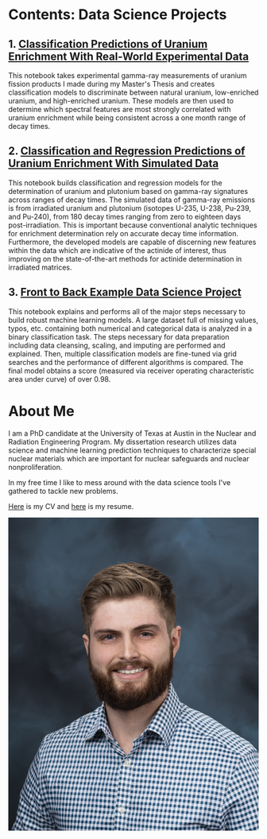 
# Contents: Data Science Projects

## 1. [Classification Predictions of Uranium Enrichment With Real-World Experimental Data](Depracated/CoincidenceModel/CoincidenceModel_Clean.md)
This notebook takes experimental gamma-ray measurements of uranium fission products I made during my Master's Thesis and creates classification models to discriminate between natural uranium, low-enriched uranium, and high-enriched uranium. These models are then used to determine which spectral features are most strongly correlated with uranium enrichment while being consistent across a one month range of decay times.

## 2. [Classification and Regression Predictions of Uranium Enrichment With Simulated Data](Depracated/SCALE_05_2019/SCALE_05_08_2019.md)
This notebook builds classification and regression models for the determination of uranium and plutonium based on gamma-ray signatures across ranges of decay times. The simulated data of gamma-ray emissions is from irradiated uranium and plutonium (isotopes U-235, U-238, Pu-239, and Pu-240), from 180 decay times ranging from zero to eighteen days post-irradiation. This is important because conventional analytic techniques for enrichment determination rely on accurate decay time information. Furthermore, the developed models are capable of discerning new features within the data which are indicative of the actinide of interest, thus improving on the state-of-the-art methods for actinide determination in irradiated matrices.

## 3. [Front to Back Example Data Science Project](Depracated/StateFarm/StateFarm.md)
This notebook explains and performs all of the major steps necessary to build robust machine learning models. A large dataset full of missing values, typos, etc. containing both numerical and categorical data is analyzed in a binary classification task. The steps necessary for data preparation including data cleansing, scaling, and imputing are performed and explained. Then, multiple classification models are fine-tuned via grid searches and the performance of different algorithms is compared. The final model obtains a score (measured via receiver operating characteristic area under curve) of over 0.98.

# About Me

I am a PhD candidate at the University of Texas at Austin in the Nuclear and Radiation Engineering Program. My dissertation research utilizes data science and machine learning prediction techniques to characterize special nuclear materials which are important for nuclear safeguards and nuclear nonproliferation. 

In my free time I like to mess around with the data science tools I've gathered to tackle new problems.

[Here](Adam_Drescher_CV.pdf) is my CV and [here](AdamDrescher_Resume.pdf) is my resume.

![Image](2020-P00505.jpg)





